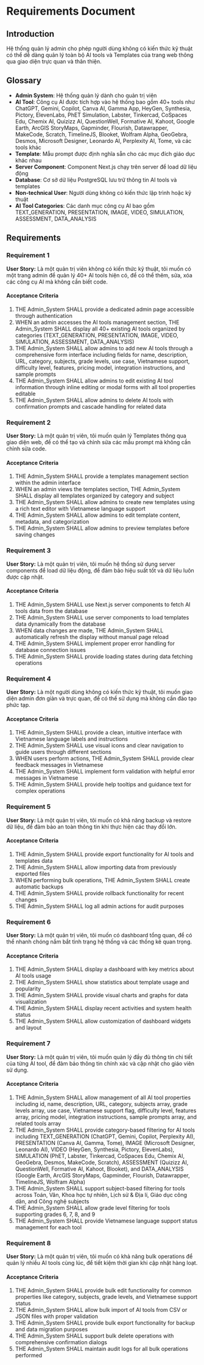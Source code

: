 # Requirements Document

## Introduction

Hệ thống quản lý admin cho phép người dùng không có kiến thức kỹ thuật có thể dễ dàng quản lý toàn bộ AI tools và Templates của trang web thông qua giao diện trực quan và thân thiện.

## Glossary

- **Admin System**: Hệ thống quản lý dành cho quản trị viên
- **AI Tool**: Công cụ AI được tích hợp vào hệ thống bao gồm 40+ tools như ChatGPT, Gemini, Copilot, Canva AI, Gamma App, HeyGen, Synthesia, Pictory, ElevenLabs, PhET Simulation, Labster, Tinkercad, CoSpaces Edu, Chemix AI, Quizizz AI, QuestionWell, Formative AI, Kahoot, Google Earth, ArcGIS StoryMaps, Gapminder, Flourish, Datawrapper, MakeCode, Scratch, TimelineJS, Blooket, Wolfram Alpha, GeoGebra, Desmos, Microsoft Designer, Leonardo AI, Perplexity AI, Tome, và các tools khác
- **Template**: Mẫu prompt được định nghĩa sẵn cho các mục đích giáo dục khác nhau
- **Server Component**: Component Next.js chạy trên server để load dữ liệu động
- **Database**: Cơ sở dữ liệu PostgreSQL lưu trữ thông tin AI tools và templates
- **Non-technical User**: Người dùng không có kiến thức lập trình hoặc kỹ thuật
- **AI Tool Categories**: Các danh mục công cụ AI bao gồm TEXT_GENERATION, PRESENTATION, IMAGE, VIDEO, SIMULATION, ASSESSMENT, DATA_ANALYSIS

## Requirements

### Requirement 1

**User Story:** Là một quản trị viên không có kiến thức kỹ thuật, tôi muốn có một trang admin để quản lý 40+ AI tools hiện có, để có thể thêm, sửa, xóa các công cụ AI mà không cần biết code.

#### Acceptance Criteria

1. THE Admin_System SHALL provide a dedicated admin page accessible through authentication
2. WHEN an admin accesses the AI tools management section, THE Admin_System SHALL display all 40+ existing AI tools organized by categories (TEXT_GENERATION, PRESENTATION, IMAGE, VIDEO, SIMULATION, ASSESSMENT, DATA_ANALYSIS)
3. THE Admin_System SHALL allow admins to add new AI tools through a comprehensive form interface including fields for name, description, URL, category, subjects, grade levels, use case, Vietnamese support, difficulty level, features, pricing model, integration instructions, and sample prompts
4. THE Admin_System SHALL allow admins to edit existing AI tool information through inline editing or modal forms with all tool properties editable
5. THE Admin_System SHALL allow admins to delete AI tools with confirmation prompts and cascade handling for related data

### Requirement 2

**User Story:** Là một quản trị viên, tôi muốn quản lý Templates thông qua giao diện web, để có thể tạo và chỉnh sửa các mẫu prompt mà không cần chỉnh sửa code.

#### Acceptance Criteria

1. THE Admin_System SHALL provide a templates management section within the admin interface
2. WHEN an admin views the templates section, THE Admin_System SHALL display all templates organized by category and subject
3. THE Admin_System SHALL allow admins to create new templates using a rich text editor with Vietnamese language support
4. THE Admin_System SHALL allow admins to edit template content, metadata, and categorization
5. THE Admin_System SHALL allow admins to preview templates before saving changes

### Requirement 3

**User Story:** Là một quản trị viên, tôi muốn hệ thống sử dụng server components để load dữ liệu động, để đảm bảo hiệu suất tốt và dữ liệu luôn được cập nhật.

#### Acceptance Criteria

1. THE Admin_System SHALL use Next.js server components to fetch AI tools data from the database
2. THE Admin_System SHALL use server components to load templates data dynamically from the database
3. WHEN data changes are made, THE Admin_System SHALL automatically refresh the display without manual page reload
4. THE Admin_System SHALL implement proper error handling for database connection issues
5. THE Admin_System SHALL provide loading states during data fetching operations

### Requirement 4

**User Story:** Là một người dùng không có kiến thức kỹ thuật, tôi muốn giao diện admin đơn giản và trực quan, để có thể sử dụng mà không cần đào tạo phức tạp.

#### Acceptance Criteria

1. THE Admin_System SHALL provide a clean, intuitive interface with Vietnamese language labels and instructions
2. THE Admin_System SHALL use visual icons and clear navigation to guide users through different sections
3. WHEN users perform actions, THE Admin_System SHALL provide clear feedback messages in Vietnamese
4. THE Admin_System SHALL implement form validation with helpful error messages in Vietnamese
5. THE Admin_System SHALL provide help tooltips and guidance text for complex operations

### Requirement 5

**User Story:** Là một quản trị viên, tôi muốn có khả năng backup và restore dữ liệu, để đảm bảo an toàn thông tin khi thực hiện các thay đổi lớn.

#### Acceptance Criteria

1. THE Admin_System SHALL provide export functionality for AI tools and templates data
2. THE Admin_System SHALL allow importing data from previously exported files
3. WHEN performing bulk operations, THE Admin_System SHALL create automatic backups
4. THE Admin_System SHALL provide rollback functionality for recent changes
5. THE Admin_System SHALL log all admin actions for audit purposes

### Requirement 6

**User Story:** Là một quản trị viên, tôi muốn có dashboard tổng quan, để có thể nhanh chóng nắm bắt tình trạng hệ thống và các thống kê quan trọng.

#### Acceptance Criteria

1. THE Admin_System SHALL display a dashboard with key metrics about AI tools usage
2. THE Admin_System SHALL show statistics about template usage and popularity
3. THE Admin_System SHALL provide visual charts and graphs for data visualization
4. THE Admin_System SHALL display recent activities and system health status
5. THE Admin_System SHALL allow customization of dashboard widgets and layout

### Requirement 7

**User Story:** Là một quản trị viên, tôi muốn quản lý đầy đủ thông tin chi tiết của từng AI tool, để đảm bảo thông tin chính xác và cập nhật cho giáo viên sử dụng.

#### Acceptance Criteria

1. THE Admin_System SHALL allow management of all AI tool properties including id, name, description, URL, category, subjects array, grade levels array, use case, Vietnamese support flag, difficulty level, features array, pricing model, integration instructions, sample prompts array, and related tools array
2. THE Admin_System SHALL provide category-based filtering for AI tools including TEXT_GENERATION (ChatGPT, Gemini, Copilot, Perplexity AI), PRESENTATION (Canva AI, Gamma, Tome), IMAGE (Microsoft Designer, Leonardo AI), VIDEO (HeyGen, Synthesia, Pictory, ElevenLabs), SIMULATION (PhET, Labster, Tinkercad, CoSpaces Edu, Chemix AI, GeoGebra, Desmos, MakeCode, Scratch), ASSESSMENT (Quizizz AI, QuestionWell, Formative AI, Kahoot, Blooket), and DATA_ANALYSIS (Google Earth, ArcGIS StoryMaps, Gapminder, Flourish, Datawrapper, TimelineJS, Wolfram Alpha)
3. THE Admin_System SHALL support subject-based filtering for tools across Toán, Văn, Khoa học tự nhiên, Lịch sử & Địa lí, Giáo dục công dân, and Công nghệ subjects
4. THE Admin_System SHALL allow grade level filtering for tools supporting grades 6, 7, 8, and 9
5. THE Admin_System SHALL provide Vietnamese language support status management for each tool

### Requirement 8

**User Story:** Là một quản trị viên, tôi muốn có khả năng bulk operations để quản lý nhiều AI tools cùng lúc, để tiết kiệm thời gian khi cập nhật hàng loạt.

#### Acceptance Criteria

1. THE Admin_System SHALL provide bulk edit functionality for common properties like category, subjects, grade levels, and Vietnamese support status
2. THE Admin_System SHALL allow bulk import of AI tools from CSV or JSON files with proper validation
3. THE Admin_System SHALL provide bulk export functionality for backup and data migration purposes
4. THE Admin_System SHALL support bulk delete operations with comprehensive confirmation dialogs
5. THE Admin_System SHALL maintain audit logs for all bulk operations performed